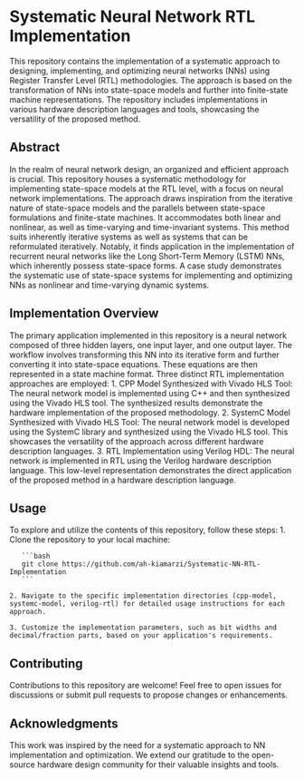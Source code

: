 ﻿# Systematic Neural Network RTL Implementation
This repository contains the implementation of a systematic approach to designing, implementing, and optimizing neural networks (NNs) using Register Transfer Level (RTL) methodologies. The approach is based on the transformation of NNs into state-space models and further into finite-state machine representations. The repository includes implementations in various hardware description languages and tools, showcasing the versatility of the proposed method.
## Abstract
In the realm of neural network design, an organized and efficient approach is crucial. This repository houses a systematic methodology for implementing state-space models at the RTL level, with a focus on neural network implementations. The approach draws inspiration from the iterative nature of state-space models and the parallels between state-space formulations and finite-state machines. It accommodates both linear and nonlinear, as well as time-varying and time-invariant systems. This method suits inherently iterative systems as well as systems that can be reformulated iteratively. Notably, it finds application in the implementation of recurrent neural networks like the Long Short-Term Memory (LSTM) NNs, which inherently possess state-space forms. A case study demonstrates the systematic use of state-space systems for implementing and optimizing NNs as nonlinear and time-varying dynamic systems.
## Implementation Overview
The primary application implemented in this repository is a neural network composed of three hidden layers, one input layer, and one output layer. The workflow involves transforming this NN into its iterative form and further converting it into state-space equations. These equations are then represented in a state machine format. Three distinct RTL implementation approaches are employed:
    1. CPP Model Synthesized with Vivado HLS Tool: The neural network model is implemented using C++ and then synthesized using the Vivado HLS tool. The synthesized results demonstrate the hardware implementation of the proposed methodology.
    2. SystemC Model Synthesized with Vivado HLS Tool: The neural network model is developed using the SystemC library and synthesized using the Vivado HLS tool. This showcases the versatility of the approach across different hardware description languages.
    3. RTL Implementation using Verilog HDL: The neural network is implemented in RTL using the Verilog hardware description language. This low-level representation demonstrates the direct application of the proposed method in a hardware description language.
## Usage
To explore and utilize the contents of this repository, follow these steps:
    1. Clone the repository to your local machine:
       
       ```bash
       git clone https://github.com/ah-kiamarzi/Systematic-NN-RTL-Implementation
       ```
       
    2. Navigate to the specific implementation directories (cpp-model, systemc-model, verilog-rtl) for detailed usage instructions for each approach.

    3. Customize the implementation parameters, such as bit widths and decimal/fraction parts, based on your application's requirements.
## Contributing
Contributions to this repository are welcome! Feel free to open issues for discussions or submit pull requests to propose changes or enhancements.
## Acknowledgments
This work was inspired by the need for a systematic approach to NN implementation and optimization. We extend our gratitude to the open-source hardware design community for their valuable insights and tools.

